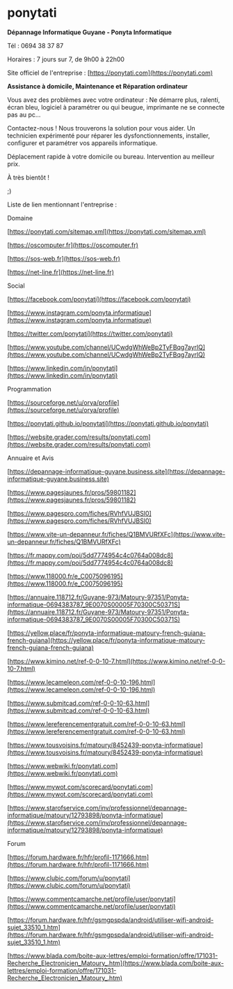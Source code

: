 # ponytati
**Dépannage Informatique Guyane - Ponyta Informatique**

Tél : 0694 38 37 87

Horaires : 7 jours sur 7, de 9h00 à 22h00

Site officiel de l'entreprise : [https://ponytati.com](https://ponytati.com)

**Assistance à domicile, Maintenance et Réparation ordinateur**

Vous avez des problèmes avec votre ordinateur :
Ne démarre plus, ralenti, écran bleu, logiciel à paramétrer ou qui beugue, imprimante ne se connecte pas au pc...

Contactez-nous ! Nous trouverons la solution pour vous aider.
Un technicien expérimenté pour réparer les dysfonctionnements, installer, configurer et paramétrer vos appareils informatique.

Déplacement rapide à votre domicile ou bureau. Intervention au meilleur prix.

À très bientôt !

;)

Liste de lien mentionnant l'entreprise :

Domaine

[https://ponytati.com/sitemap.xml](https://ponytati.com/sitemap.xml)

[https://oscomputer.fr](https://oscomputer.fr)

[https://sos-web.fr](https://sos-web.fr)

[https://net-line.fr](https://net-line.fr)

Social

[https://facebook.com/ponytati](https://facebook.com/ponytati)

[https://www.instagram.com/ponyta.informatique](https://www.instagram.com/ponyta.informatique)

[https://twitter.com/ponytati](https://twitter.com/ponytati)

[https://www.youtube.com/channel/UCwdgWhWeBp2TyFBqg7ayrlQ](https://www.youtube.com/channel/UCwdgWhWeBp2TyFBqg7ayrlQ)

[https://www.linkedin.com/in/ponytati](https://www.linkedin.com/in/ponytati)


Programmation

[https://sourceforge.net/u/orya/profile](https://sourceforge.net/u/orya/profile)

[https://ponytati.github.io/ponytati](https://ponytati.github.io/ponytati)

[https://website.grader.com/results/ponytati.com](https://website.grader.com/results/ponytati.com)


Annuaire et Avis

[https://depannage-informatique-guyane.business.site](https://depannage-informatique-guyane.business.site)

[https://www.pagesjaunes.fr/pros/59801182](https://www.pagesjaunes.fr/pros/59801182)

[https://www.pagespro.com/fiches/RVhfVUJBSl0](https://www.pagespro.com/fiches/RVhfVUJBSl0)

[https://www.vite-un-depanneur.fr/fiches/Q1BMVURfXFc](https://www.vite-un-depanneur.fr/fiches/Q1BMVURfXFc)

[https://fr.mappy.com/poi/5dd7774954c4c0764a008dc8](https://fr.mappy.com/poi/5dd7774954c4c0764a008dc8)

[https://www.118000.fr/e_C0075096195](https://www.118000.fr/e_C0075096195)

[https://annuaire.118712.fr/Guyane-973/Matoury-97351/Ponyta-informatique-0694383787_9E0070S00005F70300C50371S](https://annuaire.118712.fr/Guyane-973/Matoury-97351/Ponyta-informatique-0694383787_9E0070S00005F70300C50371S)

[https://yellow.place/fr/ponyta-informatique-matoury-french-guiana-french-guiana](https://yellow.place/fr/ponyta-informatique-matoury-french-guiana-french-guiana)

[https://www.kimino.net/ref-0-0-10-7.html](https://www.kimino.net/ref-0-0-10-7.html)

[https://www.lecameleon.com/ref-0-0-10-196.html](https://www.lecameleon.com/ref-0-0-10-196.html)

[https://www.submitcad.com/ref-0-0-10-63.html](https://www.submitcad.com/ref-0-0-10-63.html)

[https://www.lereferencementgratuit.com/ref-0-0-10-63.html](https://www.lereferencementgratuit.com/ref-0-0-10-63.html)

[https://www.tousvoisins.fr/matoury/8452439-ponyta-informatique](https://www.tousvoisins.fr/matoury/8452439-ponyta-informatique)

[https://www.webwiki.fr/ponytati.com](https://www.webwiki.fr/ponytati.com)

[https://www.mywot.com/scorecard/ponytati.com](https://www.mywot.com/scorecard/ponytati.com)

[https://www.starofservice.com/inv/professionnel/depannage-informatique/matoury/12793898/ponyta-informatique](https://www.starofservice.com/inv/professionnel/depannage-informatique/matoury/12793898/ponyta-informatique)

Forum

[https://forum.hardware.fr/hfr/profil-1171666.htm](https://forum.hardware.fr/hfr/profil-1171666.htm)

[https://www.clubic.com/forum/u/ponytati](https://www.clubic.com/forum/u/ponytati)

[https://www.commentcamarche.net/profile/user/ponytati](https://www.commentcamarche.net/profile/user/ponytati)

[https://forum.hardware.fr/hfr/gsmgpspda/android/utiliser-wifi-android-sujet_33510_1.htm](https://forum.hardware.fr/hfr/gsmgpspda/android/utiliser-wifi-android-sujet_33510_1.htm)

[https://www.blada.com/boite-aux-lettres/emploi-formation/offre/171031-Recherche_Electronicien_Matoury_.htm](https://www.blada.com/boite-aux-lettres/emploi-formation/offre/171031-Recherche_Electronicien_Matoury_.htm)
